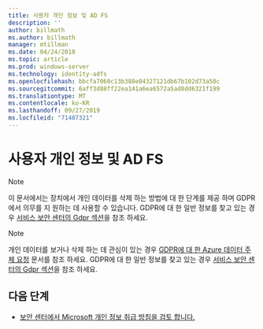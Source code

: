```yaml
---
title: 사용자 개인 정보 및 AD FS
description: ''
author: billmath
ms.author: billmath
manager: mtillman
ms.date: 04/24/2018
ms.topic: article
ms.prod: windows-server
ms.technology: identity-adfs
ms.openlocfilehash: bbcfa7060c13b388e04327121db67b102d73a50c
ms.sourcegitcommit: 6aff3d88ff22ea141a6ea6572a5ad8dd6321f199
ms.translationtype: MT
ms.contentlocale: ko-KR
ms.lasthandoff: 09/27/2019
ms.locfileid: "71407321"
---
```

# <a name="user-privacy-and-ad-fs"></a>사용자 개인 정보 및 AD FS



>[!Note] 
> 이 문서에서는 장치에서 개인 데이터를 삭제 하는 방법에 대 한 단계를 제공 하며 GDPR에서 의무를 지 원하는 데 사용할 수 있습니다. GDPR에 대 한 일반 정보를 찾고 있는 경우 [서비스 보안 센터의 Gdpr 섹션](https://www.microsoft.com/en-us/TrustCenter/Privacy/gdpr/default.aspx)을 참조 하세요.

>[!Note] 
>개인 데이터를 보거나 삭제 하는 데 관심이 있는 경우 [GDPR에 대 한 Azure 데이터 주체 요청](https://docs.microsoft.com/microsoft-365/compliance/gdpr-dsr-azure) 문서를 참조 하세요. GDPR에 대 한 일반 정보를 찾고 있는 경우 [서비스 보안 센터의 Gdpr 섹션](https://www.microsoft.com/en-us/TrustCenter/Privacy/gdpr/default.aspx)을 참조 하세요.

## <a name="next-steps"></a>다음 단계
* [보안 센터에서 Microsoft 개인 정보 취급 방침을 검토 합니다.](https://www.microsoft.com/trustcenter)

 